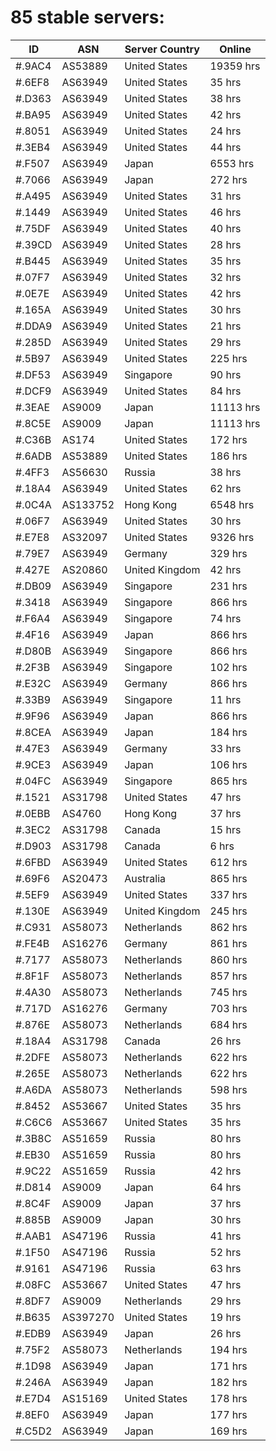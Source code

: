 # 85 stable servers:

| ID | ASN | Server Country | Online |
| ------ | ------ | ------ | ------ |
| #.9AC4 | AS53889 | United States | 19359 hrs |
| #.6EF8 | AS63949 | United States | 35 hrs |
| #.D363 | AS63949 | United States | 38 hrs |
| #.BA95 | AS63949 | United States | 42 hrs |
| #.8051 | AS63949 | United States | 24 hrs |
| #.3EB4 | AS63949 | United States | 44 hrs |
| #.F507 | AS63949 | Japan | 6553 hrs |
| #.7066 | AS63949 | Japan | 272 hrs |
| #.A495 | AS63949 | United States | 31 hrs |
| #.1449 | AS63949 | United States | 46 hrs |
| #.75DF | AS63949 | United States | 40 hrs |
| #.39CD | AS63949 | United States | 28 hrs |
| #.B445 | AS63949 | United States | 35 hrs |
| #.07F7 | AS63949 | United States | 32 hrs |
| #.0E7E | AS63949 | United States | 42 hrs |
| #.165A | AS63949 | United States | 30 hrs |
| #.DDA9 | AS63949 | United States | 21 hrs |
| #.285D | AS63949 | United States | 29 hrs |
| #.5B97 | AS63949 | United States | 225 hrs |
| #.DF53 | AS63949 | Singapore | 90 hrs |
| #.DCF9 | AS63949 | United States | 84 hrs |
| #.3EAE | AS9009 | Japan | 11113 hrs |
| #.8C5E | AS9009 | Japan | 11113 hrs |
| #.C36B | AS174 | United States | 172 hrs |
| #.6ADB | AS53889 | United States | 186 hrs |
| #.4FF3 | AS56630 | Russia | 38 hrs |
| #.18A4 | AS63949 | United States | 62 hrs |
| #.0C4A | AS133752 | Hong Kong | 6548 hrs |
| #.06F7 | AS63949 | United States | 30 hrs |
| #.E7E8 | AS32097 | United States | 9326 hrs |
| #.79E7 | AS63949 | Germany | 329 hrs |
| #.427E | AS20860 | United Kingdom | 42 hrs |
| #.DB09 | AS63949 | Singapore | 231 hrs |
| #.3418 | AS63949 | Singapore | 866 hrs |
| #.F6A4 | AS63949 | Singapore | 74 hrs |
| #.4F16 | AS63949 | Japan | 866 hrs |
| #.D80B | AS63949 | Singapore | 866 hrs |
| #.2F3B | AS63949 | Singapore | 102 hrs |
| #.E32C | AS63949 | Germany | 866 hrs |
| #.33B9 | AS63949 | Singapore | 11 hrs |
| #.9F96 | AS63949 | Japan | 866 hrs |
| #.8CEA | AS63949 | Japan | 184 hrs |
| #.47E3 | AS63949 | Germany | 33 hrs |
| #.9CE3 | AS63949 | Japan | 106 hrs |
| #.04FC | AS63949 | Singapore | 865 hrs |
| #.1521 | AS31798 | United States | 47 hrs |
| #.0EBB | AS4760 | Hong Kong | 37 hrs |
| #.3EC2 | AS31798 | Canada | 15 hrs |
| #.D903 | AS31798 | Canada | 6 hrs |
| #.6FBD | AS63949 | United States | 612 hrs |
| #.69F6 | AS20473 | Australia | 865 hrs |
| #.5EF9 | AS63949 | United States | 337 hrs |
| #.130E | AS63949 | United Kingdom | 245 hrs |
| #.C931 | AS58073 | Netherlands | 862 hrs |
| #.FE4B | AS16276 | Germany | 861 hrs |
| #.7177 | AS58073 | Netherlands | 860 hrs |
| #.8F1F | AS58073 | Netherlands | 857 hrs |
| #.4A30 | AS58073 | Netherlands | 745 hrs |
| #.717D | AS16276 | Germany | 703 hrs |
| #.876E | AS58073 | Netherlands | 684 hrs |
| #.18A4 | AS31798 | Canada | 26 hrs |
| #.2DFE | AS58073 | Netherlands | 622 hrs |
| #.265E | AS58073 | Netherlands | 622 hrs |
| #.A6DA | AS58073 | Netherlands | 598 hrs |
| #.8452 | AS53667 | United States | 35 hrs |
| #.C6C6 | AS53667 | United States | 35 hrs |
| #.3B8C | AS51659 | Russia | 80 hrs |
| #.EB30 | AS51659 | Russia | 80 hrs |
| #.9C22 | AS51659 | Russia | 42 hrs |
| #.D814 | AS9009 | Japan | 64 hrs |
| #.8C4F | AS9009 | Japan | 37 hrs |
| #.885B | AS9009 | Japan | 30 hrs |
| #.AAB1 | AS47196 | Russia | 41 hrs |
| #.1F50 | AS47196 | Russia | 52 hrs |
| #.9161 | AS47196 | Russia | 63 hrs |
| #.08FC | AS53667 | United States | 47 hrs |
| #.8DF7 | AS9009 | Netherlands | 29 hrs |
| #.B635 | AS397270 | United States | 19 hrs |
| #.EDB9 | AS63949 | Japan | 26 hrs |
| #.75F2 | AS58073 | Netherlands | 194 hrs |
| #.1D98 | AS63949 | Japan | 171 hrs |
| #.246A | AS63949 | Japan | 182 hrs |
| #.E7D4 | AS15169 | United States | 178 hrs |
| #.8EF0 | AS63949 | Japan | 177 hrs |
| #.C5D2 | AS63949 | Japan | 169 hrs |

